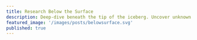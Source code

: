 ```yaml
---
title: Research Below the Surface
description: Deep-dive beneath the tip of the iceberg. Uncover unknown UX nuances and UI quirks.
featured_image: '/images/posts/belowsurface.svg'
published: true
---
```

